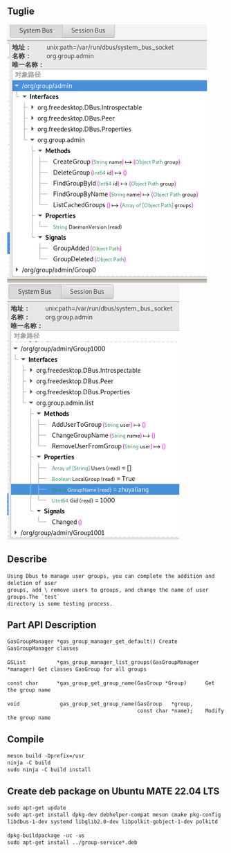 ## Tuglie

![admin:](https://github.com/zhuyaliang/images/blob/master/004.png)
![group:](https://github.com/zhuyaliang/images/blob/master/005.png)

## Describe
```
Using Dbus to manage user groups, you can complete the addition and deletion of user 
groups, add \ remove users to groups, and change the name of user groups.The `test` 
directory is some testing process.
```
## Part API Description
```
GasGroupManager *gas_group_manager_get_default() Create GasGroupManager classes

GSList          *gas_group_manager_list_groups(GasGroupManager *manager) Get classes GasGroup for all groups

const char      *gas_group_get_group_name(GasGroup *Group)      Get the group name

void             gas_group_set_group_name(GasGroup   *group,
                                          const char *name);    Modify the group name
```
## Compile

```
meson build -Dprefix=/usr
ninja -C build
sudo ninja -C build install
```

## Create deb package on Ubuntu MATE 22.04 LTS

```
sudo apt-get update
sudo apt-get install dpkg-dev debhelper-compat meson cmake pkg-config libdbus-1-dev systemd libglib2.0-dev libpolkit-gobject-1-dev polkitd

dpkg-buildpackage -uc -us
sudo apt-get install ../group-service*.deb
```
